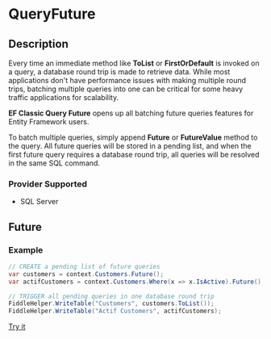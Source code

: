 # QueryFuture

## Description
Every time an immediate method like **ToList** or **FirstOrDefault** is invoked on a query, a database round trip is made to retrieve data. While most applications don't have performance issues with making multiple round trips, batching multiple queries into one can be critical for some heavy traffic applications for scalability.

**EF Classic Query Future** opens up all batching future queries features for Entity Framework users.

To batch multiple queries, simply append **Future** or **FutureValue** method to the query. All future queries will be stored in a pending list, and when the first future query requires a database round trip, all queries will be resolved in the same SQL command.

### Provider Supported
- SQL Server

## Future

### Example
```csharp
// CREATE a pending list of future queries
var customers = context.Customers.Future();
var actifCustomers = context.Customers.Where(x => x.IsActive).Future();

// TRIGGER all pending queries in one database round trip			
FiddleHelper.WriteTable("Customers", customers.ToList());		
FiddleHelper.WriteTable("Actif Customers", actifCustomers);		
```
[Try it](https://dotnetfiddle.net/DoWJ3t)
